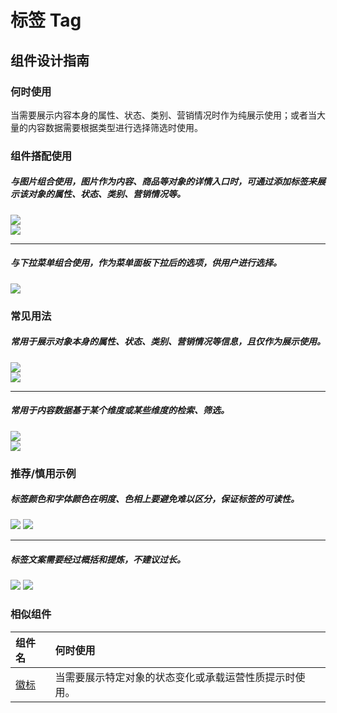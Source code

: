 # 标签 Tag

## 组件设计指南

### 何时使用

当需要展示内容本身的属性、状态、类别、营销情况时作为纯展示使用；或者当大量的内容数据需要根据类型进行选择筛选时使用。

### 组件搭配使用

##### 与图片组合使用，图片作为内容、商品等对象的详情入口时，可通过添加标签来展示该对象的属性、状态、类别、营销情况等。

<div class="legend">
  <div class="item">
    <img src="https://oteam-tdesign-1258344706.cos.ap-guangzhou.myqcloud.com/site/design/mobile-guide/Tabs1-1.png" />
  </div>

  <div class="item">
    <img src="https://oteam-tdesign-1258344706.cos.ap-guangzhou.myqcloud.com/site/design/mobile-guide/Tabs1-2.png" />
  </div>
</div>

<hr />

##### 与下拉菜单组合使用，作为菜单面板下拉后的选项，供用户进行选择。

<div class="legend">  
  <div class="item">
    <img src="https://oteam-tdesign-1258344706.cos.ap-guangzhou.myqcloud.com/site/design/mobile-guide/Tabs2.png" />
  </div>
</div>

### 常见用法

##### 常用于展示对象本身的属性、状态、类别、营销情况等信息，且仅作为展示使用。

<div class="legend">  
 <div class="item">
   <img src="https://oteam-tdesign-1258344706.cos.ap-guangzhou.myqcloud.com/site/design/mobile-guide/Tabs7-1.png" />
 </div>

 <div class="item">
   <img src="https://oteam-tdesign-1258344706.cos.ap-guangzhou.myqcloud.com/site/design/mobile-guide/Tabs7-2.png" />
 </div>
</div>

<hr />

##### 常用于内容数据基于某个维度或某些维度的检索、筛选。

<div class="legend">  
 <div class="item">
   <img src="https://oteam-tdesign-1258344706.cos.ap-guangzhou.myqcloud.com/site/design/mobile-guide/Tabs7-1.png" />
 </div>

 <div class="item">
    <img src="https://oteam-tdesign-1258344706.cos.ap-guangzhou.myqcloud.com/site/design/mobile-guide/Tabs7-2.png" />
 </div>
</div>


### 推荐/慎用示例

##### 标签颜色和字体颜色在明度、色相上要避免难以区分，保证标签的可读性。

<div class="legend">
  <div class="item">
    <img src="https://oteam-tdesign-1258344706.cos.ap-guangzhou.myqcloud.com/site/design/mobile-guide/Tabs4-2.png" />
    <img class="tag" src="https://oteam-tdesign-1258344706.cos.ap-guangzhou.myqcloud.com/site/doc/bad.png" />
  </div>
</div>

<hr />

##### 标签文案需要经过概括和提炼，不建议过长。

<div class="item">
    <img src="https://oteam-tdesign-1258344706.cos.ap-guangzhou.myqcloud.com/site/design/mobile-guide/Tabs5-1.png" />
    <img class="tag" src="https://oteam-tdesign-1258344706.cos.ap-guangzhou.myqcloud.com/site/doc/bad.png" />
</div>



### 相似组件

| 组件名 | 何时使用                             |
| :----- | :----------------------------------- |
| [徽标](./badge) | 当需要展示特定对象的状态变化或承载运营性质提示时使用。|
